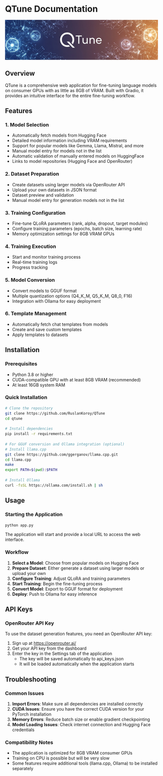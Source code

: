 # QTune Documentation

![Banner](docs/banner.jpg)

## Overview

QTune is a comprehensive web application for fine-tuning language models on consumer GPUs with as little as 8GB of VRAM. Built with Gradio, it provides an intuitive interface for the entire fine-tuning workflow.

## Features

### 1. Model Selection
- Automatically fetch models from Hugging Face
- Detailed model information including VRAM requirements
- Support for popular models like Gemma, Llama, Mistral, and more
- Manual model entry for models not in the list
- Automatic validation of manually entered models on HuggingFace
- Links to model repositories (Hugging Face and OpenRouter)

### 2. Dataset Preparation
- Create datasets using larger models via OpenRouter API
- Upload your own datasets in JSON format
- Dataset preview and validation
- Manual model entry for generation models not in the list

### 3. Training Configuration
- Fine-tune QLoRA parameters (rank, alpha, dropout, target modules)
- Configure training parameters (epochs, batch size, learning rate)
- Memory optimization settings for 8GB VRAM GPUs

### 4. Training Execution
- Start and monitor training process
- Real-time training logs
- Progress tracking

### 5. Model Conversion
- Convert models to GGUF format
- Multiple quantization options (Q4_K_M, Q5_K_M, Q8_0, F16)
- Integration with Ollama for easy deployment

### 6. Template Management
- Automatically fetch chat templates from models
- Create and save custom templates
- Apply templates to datasets

## Installation

### Prerequisites
- Python 3.8 or higher
- CUDA-compatible GPU with at least 8GB VRAM (recommended)
- At least 16GB system RAM

### Quick Installation
```bash
# Clone the repository
git clone https://github.com/RuslanKoroy/QTune
cd qtune

# Install dependencies
pip install -r requirements.txt

# For GGUF conversion and Ollama integration (optional)
# Install llama.cpp
git clone https://github.com/ggerganov/llama.cpp.git
cd llama.cpp
make
export PATH=$(pwd):$PATH

# Install Ollama
curl -fsSL https://ollama.com/install.sh | sh
```

## Usage

### Starting the Application
```bash
python app.py
```

The application will start and provide a local URL to access the web interface.

### Workflow

1. **Select a Model**: Choose from popular models on Hugging Face
2. **Prepare Dataset**: Either generate a dataset using larger models or upload your own
3. **Configure Training**: Adjust QLoRA and training parameters
4. **Start Training**: Begin the fine-tuning process
5. **Convert Model**: Export to GGUF format for deployment
6. **Deploy**: Push to Ollama for easy inference

## API Keys

### OpenRouter API Key
To use the dataset generation features, you need an OpenRouter API key:
1. Sign up at https://openrouter.ai/
2. Get your API key from the dashboard
3. Enter the key in the Settings tab of the application
   - The key will be saved automatically to api_keys.json
   - It will be loaded automatically when the application starts

## Troubleshooting

### Common Issues

1. **Import Errors**: Make sure all dependencies are installed correctly
2. **CUDA Issues**: Ensure you have the correct CUDA version for your PyTorch installation
3. **Memory Errors**: Reduce batch size or enable gradient checkpointing
4. **Model Loading Issues**: Check internet connection and Hugging Face credentials

### Compatibility Notes
- The application is optimized for 8GB VRAM consumer GPUs
- Training on CPU is possible but will be very slow
- Some features require additional tools (llama.cpp, Ollama) to be installed separately
